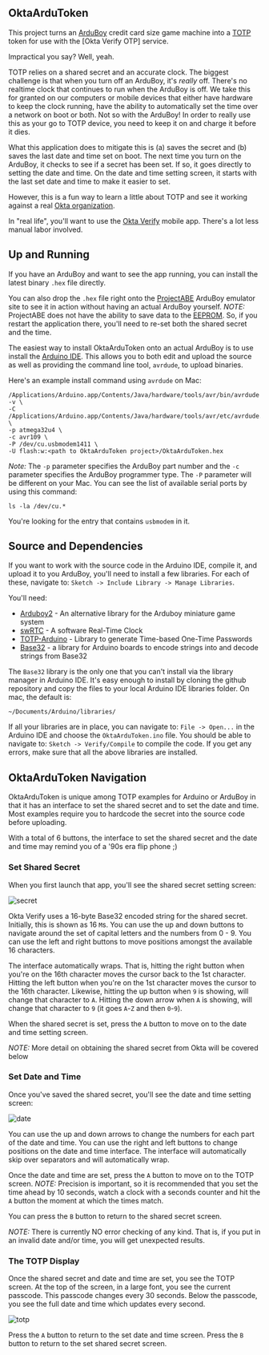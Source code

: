 ## OktaArduToken

This project turns an [ArduBoy]() credit card size game machine into a [TOTP]() token for use with the [Okta Verify OTP] service.

Impractical you say? Well, yeah. 

TOTP relies on a shared secret and an accurate clock.
The biggest challenge is that when you turn off an ArduBoy, it's *really* off. 
There's no realtime clock that continues to run when the ArduBoy is off. We take this for granted on our computers or
mobile devices that either have hardware to keep the clock running, have the ability to automatically set the time
over a network on boot or both. Not so with the ArduBoy! In order to really use this as your go to TOTP device, you
need to keep it on and charge it before it dies.

What this application does to mitigate this is (a) saves the secret and (b) saves the last date and time set on boot. The next
time you turn on the ArduBoy, it checks to see if a secret has been set. If so, it goes directly to setting the date and time.
On the date and time setting screen, it starts with the last set date and time to make it easier to set.

However, this is a fun way to learn a little about TOTP and see it working against a real [Okta organization]().

In "real life", you'll want to use the [Okta Verify]() mobile app. There's a lot less manual labor involved.

## Up and Running

If you have an ArduBoy and want to see the app running, you can install the latest binary `.hex` file directly. 

You can also drop the `.hex` file right onto the [ProjectABE]() ArduBoy emulator site to see it in action without having an 
actual ArduBoy yourself. *NOTE:* ProjectABE does not have the ability to save data to the [EEPROM](). So, if you restart the 
application there, you'll need to re-set both the shared secret and the time.

The easiest way to install OktaArduToken onto an actual ArduBoy is to use install the [Arduino IDE](). This allows you to both 
edit and upload the source as well as providing the command line tool, `avrdude`, to upload binaries.


Here's an example install command using `avrdude` on Mac:

```
/Applications/Arduino.app/Contents/Java/hardware/tools/avr/bin/avrdude -v \
-C /Applications/Arduino.app/Contents/Java/hardware/tools/avr/etc/avrdude.conf \
-p atmega32u4 \
-c avr109 \
-P /dev/cu.usbmodem1411 \
-U flash:w:<path to OktaArduToken project>/OktaArduToken.hex
```

*Note:* The `-p` parameter specifies the ArduBoy part number and the `-c` parameter specifies the ArduBoy programmer type.
The `-P` parameter will be different on your Mac. You can see the list of available serial ports by using this command:

```
ls -la /dev/cu.*
```

You're looking for the entry that contains `usbmodem` in it.

## Source and Dependencies

If you want to work with the source code in the Arduino IDE, compile it, and upload it to you ArduBoy, you'll need to install
a few libraries. For each of these, navigate to: `Sketch -> Include Library -> Manage Libraries`.

You'll need:

* [Arduboy2](https://github.com/MLXXXp/Arduboy2) - An alternative library for the Arduboy miniature game system
* [swRTC](http://www.leonardomiliani.com/en/2011/swrtc-un-orologio-in-tempo-reale-via-software/) - A software Real-Time Clock
* [TOTP-Arduino](https://github.com/lucadentella/TOTP-Arduino) - Library to generate Time-based One-Time Passwords
* [Base32](https://github.com/NetRat/Base32) - a library for Arduino boards to encode strings into and decode strings from Base32

The `Base32` library is the only one that you can't install via the library manager in Arduino IDE. It's easy enough to install
by cloning the github repository and copy the files to your local Arduino IDE libraries folder. On mac, the default is:

```
~/Documents/Arduino/libraries/
```

If all your libraries are in place, you can navigate to: `File -> Open...` in the Arduino IDE and choose the `OktaArduToken.ino` file.
You should be able to navigate to: `Sketch -> Verify/Compile` to compile the code. If you get any errors, make sure that all the
above libraries are installed.

## OktaArduToken Navigation

OktaArduToken is unique among TOTP examples for Arduino or ArduBoy in that it has an interface to set the shared secret and to set the
date and time. Most examples require you to hardcode the secret into the source code before uploading.

With a total of 6 buttons, the interface to set the shared secret and the date and time may remind you of a '90s era flip phone ;)

### Set Shared Secret

When you first launch that app, you'll see the shared secret setting screen:

![secret](images/secret.png)

Okta Verify uses a 16-byte Base32 encoded string for the shared secret. Initially, this is shown as 16 `M`s. You can use the up and down
buttons to navigate around the set of capital letters and the numbers from 0 - 9. You can use the left and right buttons to move
positions amongst the available 16 characters.

The interface automatically wraps. That is, hitting the right button when you're on the 16th character moves the cursor back to the
1st character. Hitting the left button when you're on the 1st character moves the cursor to the 16th character. Likewise, hitting
the up button when `9` is showing, will change that character to `A`. Hitting the down arrow when `A` is showing, will change that
character to `9` (it goes `A`-`Z` and then `0`-`9`).

When the shared secret is set, press the `A` button to move on to the date and time setting screen.

*NOTE:* More detail on obtaining the shared secret from Okta will be covered below

### Set Date and Time

Once you've saved the shared secret, you'll see the date and time setting screen:

![date](images/date.png)

You can use the up and down arrows to change the numbers for each part of the date and time. You can use the right and left buttons
to change positions on the date and time interface. The interface will automatically skip over separators and will automatically
wrap.

Once the date and time are set, press the `A` button to move on to the TOTP screen. *NOTE:* Precision is important, so it is
recommended that you set the time ahead by 10 seconds, watch a clock with a seconds counter and hit the `A` button the
moment at which the times match.

You can press the `B` button to return to the shared secret screen.

*NOTE:* There is currently NO error checking of any kind. That is, if you put in an invalid date and/or time, you will get 
unexpected results.

### The TOTP Display

Once the shared secret and date and time are set, you see the TOTP screen. At the top of the screen, in a large font, you see the
current passcode. This passcode changes every 30 seconds. Below the passcode, you see the full date and time which updates every
second.

![totp](images/totp.png)

Press the `A` button to return to the set date and time screen. Press the `B` button to return to the set shared secret screen.
